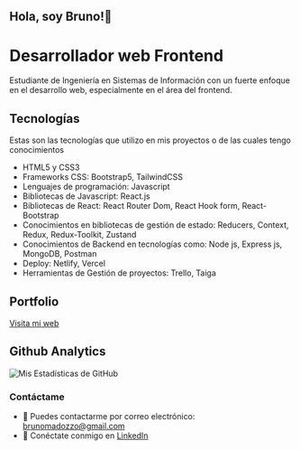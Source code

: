 ## Hola, soy Bruno!👋
# Desarrollador web Frontend

Estudiante de Ingeniería en Sistemas de Información con un fuerte enfoque en el desarrollo web, especialmente en el área del frontend.

## Tecnologías

Estas son las tecnologías que utilizo en mis proyectos o de las cuales tengo conocimientos

- HTML5 y CSS3
- Frameworks CSS: Bootstrap5, TailwindCSS
- Lenguajes de programación: Javascript
- Bibliotecas de Javascript: React.js
- Bibliotecas de React: React Router Dom, React Hook form, React-Bootstrap
- Conocimientos en bibliotecas de gestión de estado: Reducers, Context, Redux, Redux-Toolkit, Zustand
- Conocimientos de Backend en tecnologías como: Node js, Express js, MongoDB, Postman
- Deploy: Netlify, Vercel
- Herramientas de Gestión de proyectos: Trello, Taiga

## Portfolio

<a href="https://brunomadozzo-portfolio.netlify.app" target="_blank">Visita mi web</a>

## Github Analytics
![Mis Estadísticas de GitHub](https://github-readme-stats.vercel.app/api?username=brunomry&show_icons=true&theme=blue)

### Contáctame
- 📧 Puedes contactarme por correo electrónico: [brunomadozzo@gmail.com](mailto:brunomadozzo@gmail.com)
- 💼 Conéctate conmigo en [LinkedIn](https://www.linkedin.com/in/bruno-madozzo/)
